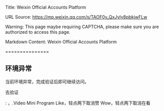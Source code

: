 Title: Weixin Official Accounts Platform

URL Source: https://mp.weixin.qq.com/s/TAOF0y_QxJyIy8pbkjwFLw

Warning: This page maybe requiring CAPTCHA, please make sure you are authorized to access this page.

Markdown Content:
Weixin Official Accounts Platform

===============

环境异常
----

当前环境异常，完成验证后即可继续访问。

去验证

: ，.Video Mini Program Like，轻点两下取消赞 Wow，轻点两下取消在看
